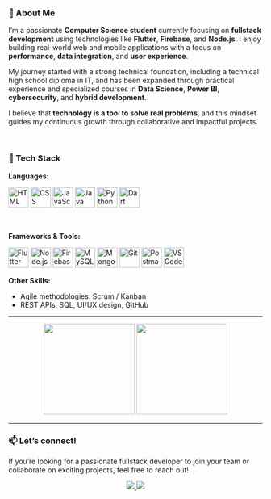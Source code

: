 ### 👋 About Me

I’m a passionate **Computer Science student** currently focusing on **fullstack development** using technologies like **Flutter**, **Firebase**, and **Node.js**. I enjoy building real-world web and mobile applications with a focus on **performance**, **data integration**, and **user experience**.

My journey started with a strong technical foundation, including a technical high school diploma in IT, and has been expanded through practical experience and specialized courses in **Data Science**, **Power BI**, **cybersecurity**, and **hybrid development**.

I believe that **technology is a tool to solve real problems**, and this mindset guides my continuous growth through collaborative and impactful projects.

<br>

### 🚀 Tech Stack

**Languages:**

<p align="left">
  <img src="https://cdn.jsdelivr.net/gh/devicons/devicon/icons/html5/html5-original.svg" width="40" height="40" alt="HTML" />
  <img src="https://cdn.jsdelivr.net/gh/devicons/devicon/icons/css3/css3-original.svg" width="40" height="40" alt="CSS" />
  <img src="https://cdn.jsdelivr.net/gh/devicons/devicon/icons/javascript/javascript-original.svg" width="40" height="40" alt="JavaScript" />
  <img src="https://cdn.jsdelivr.net/gh/devicons/devicon/icons/java/java-original.svg" width="40" height="40" alt="Java" />
  <img src="https://cdn.jsdelivr.net/gh/devicons/devicon/icons/python/python-original.svg" width="40" height="40" alt="Python" />
  <img src="https://cdn.jsdelivr.net/gh/devicons/devicon/icons/dart/dart-original.svg" width="40" height="40" alt="Dart" />
</p>

<br>

**Frameworks & Tools:**

<p align="left">
  <img src="https://cdn.jsdelivr.net/gh/devicons/devicon/icons/flutter/flutter-original.svg" width="40" height="40" alt="Flutter" />
  <img src="https://cdn.jsdelivr.net/gh/devicons/devicon/icons/nodejs/nodejs-original.svg" width="40" height="40" alt="Node.js" />
  <img src="https://cdn.jsdelivr.net/gh/devicons/devicon/icons/firebase/firebase-plain.svg" width="40" height="40" alt="Firebase" />
  <img src="https://cdn.jsdelivr.net/gh/devicons/devicon/icons/mysql/mysql-original.svg" width="40" height="40" alt="MySQL" />
  <img src="https://cdn.jsdelivr.net/gh/devicons/devicon/icons/mongodb/mongodb-original.svg" width="40" height="40" alt="MongoDB" />
  <img src="https://cdn.jsdelivr.net/gh/devicons/devicon/icons/git/git-original.svg" width="40" height="40" alt="Git" />
  <img src="https://cdn.jsdelivr.net/gh/devicons/devicon/icons/postman/postman-original.svg" width="40" height="40" alt="Postman" />
  <img src="https://cdn.jsdelivr.net/gh/devicons/devicon/icons/vscode/vscode-original.svg" width="40" height="40" alt="VSCode" />
</p>

**Other Skills:**

- Agile methodologies: Scrum / Kanban  
- REST APIs, SQL, UI/UX design, GitHub
---

<div align='center'>
  <img height="180em" src="https://github-readme-stats.vercel.app/api?username=RafCarrasco&show_icons=true&theme=transparent">
  <img height="180em" src="https://github-readme-stats.vercel.app/api/top-langs/?username=RafCarrasco&layout=compact&theme=transparent">
</div>

---


### 📫 Let’s connect!

If you’re looking for a passionate fullstack developer to join your team or collaborate on exciting projects, feel free to reach out!

<div align="center">
  <a href="https://www.linkedin.com/in/rafael-carrasco-66b7581a3/" target="_blank">
    <img src="https://img.shields.io/badge/LinkedIn-0077B5?style=for-the-badge&logo=linkedin&logoColor=white">
  </a>
  <a href="mailto:rafaelcarrasco304@gmail.com">
    <img src="https://img.shields.io/badge/-Gmail-%23333?style=for-the-badge&logo=gmail&logoColor=white">
  </a>
</div>
